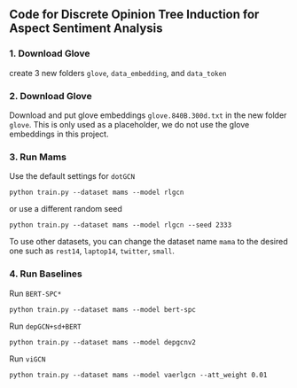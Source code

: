 ## Code for Discrete Opinion Tree Induction for Aspect Sentiment Analysis 

### 1. Download Glove 
create 3 new folders `glove`, `data_embedding`, and `data_token`

### 2. Download Glove 
Download and put glove embeddings `glove.840B.300d.txt` in the new folder `glove`. This is only used as a placeholder, we do not use the glove embeddings in this project. 

### 3. Run Mams 

Use the default settings for `dotGCN`
```
python train.py --dataset mams --model rlgcn
```
or use a different random seed 

```
python train.py --dataset mams --model rlgcn --seed 2333 
```
To use other datasets, you can change the dataset name `mama` to the desired one such as `rest14`, `laptop14`, `twitter`, `small`. 

### 4. Run Baselines 
Run `BERT-SPC*` 
```
python train.py --dataset mams --model bert-spc
```
Run `depGCN+sd+BERT`
```
python train.py --dataset mams --model depgcnv2
```
Run `viGCN`
```
python train.py --dataset mams --model vaerlgcn --att_weight 0.01
```